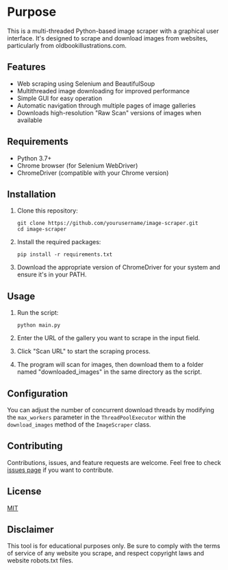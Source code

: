 # Purpose

This is a multi-threaded Python-based image scraper with a graphical user interface. It's designed to scrape and download images from websites, particularly from oldbookillustrations.com.

## Features

- Web scraping using Selenium and BeautifulSoup
- Multithreaded image downloading for improved performance
- Simple GUI for easy operation
- Automatic navigation through multiple pages of image galleries
- Downloads high-resolution "Raw Scan" versions of images when available

## Requirements

- Python 3.7+
- Chrome browser (for Selenium WebDriver)
- ChromeDriver (compatible with your Chrome version)

## Installation

1. Clone this repository:

   ```
   git clone https://github.com/yourusername/image-scraper.git
   cd image-scraper
   ```

2. Install the required packages:

   ```
   pip install -r requirements.txt
   ```

3. Download the appropriate version of ChromeDriver for your system and ensure it's in your PATH.

## Usage

1. Run the script:

   ```
   python main.py
   ```

2. Enter the URL of the gallery you want to scrape in the input field.

3. Click "Scan URL" to start the scraping process.

4. The program will scan for images, then download them to a folder named "downloaded_images" in the same directory as the script.

## Configuration

You can adjust the number of concurrent download threads by modifying the `max_workers` parameter in the `ThreadPoolExecutor` within the `download_images` method of the `ImageScraper` class.

## Contributing

Contributions, issues, and feature requests are welcome. Feel free to check [issues page](https://github.com/yourusername/image-scraper/issues) if you want to contribute.

## License

[MIT](https://choosealicense.com/licenses/mit/)

## Disclaimer

This tool is for educational purposes only. Be sure to comply with the terms of service of any website you scrape, and respect copyright laws and website robots.txt files.
